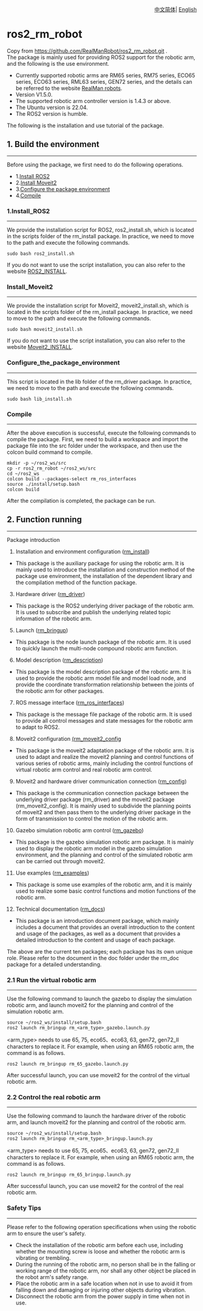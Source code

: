 <div align="right">
  
[中文简体](https://github.com/RealManRobot/ros2_rm_robot/blob/humble/README_CN.md)|
[English](https://github.com/RealManRobot/ros2_rm_robot/blob/humble/README.md)

</div>

# ros2_rm_robot

Copy from https://github.com/RealManRobot/ros2_rm_robot.git .\
The package is mainly used for providing ROS2 support for the robotic arm, and the following is the use environment.

* Currently supported robotic arms are RM65 series, RM75 series, ECO65 series, ECO63 series, RML63 series, GEN72 series, and the details can be referred to the website [RealMan robots](http://www.realman-robotics.com/).
* Version V1.5.0.
* The supported robotic arm controller version is 1.4.3 or above.
* The Ubuntu version is 22.04.
* The ROS2 version is humble.

The following is the installation and use tutorial of the package.

## 1\. Build the environment
---
Before using the package, we first need to do the following operations.

* 1.[Install ROS2](#1.Install_ROS2)
* 2.[Install Moveit2](#Install_Moveit2)
* 3.[Configure the package environment](#Configure_the_package_environment)
* 4.[Compile](#Compile)

### 1.Install_ROS2

----

We provide the installation script for ROS2, ros2_install.sh, which is located in the scripts folder of the rm_install package. In practice, we need to move to the path and execute the following commands.

```
sudo bash ros2_install.sh
```

If you do not want to use the script installation, you can also refer to the website [ROS2_INSTALL](https://docs.ros.org/en/humble/Installation/Ubuntu-Install-Debians.html).

### Install_Moveit2

----

We provide the installation script for Moveit2, moveit2_install.sh, which is located in the scripts folder of the rm_install package. In practice, we need to move to the path and execute the following commands.

```
sudo bash moveit2_install.sh
```

If you do not want to use the script installation, you can also refer to the website [Moveit2_INSTALL](https://moveit.ros.org/install-moveit2/binary/).

### Configure_the_package_environment

----

This script is located in the lib folder of the rm_driver package. In practice, we need to move to the path and execute the following commands.

```
sudo bash lib_install.sh
```

### Compile

----

After the above execution is successful, execute the following commands to compile the package. First, we need to build a workspace and import the package file into the src folder under the workspace, and then use the colcon build command to compile.

```
mkdir -p ~/ros2_ws/src
cp -r ros2_rm_robot ~/ros2_ws/src
cd ~/ros2_ws
colcon build --packages-select rm_ros_interfaces
source ./install/setup.bash
colcon build
```

After the compilation is completed, the package can be run.

## 2\. Function running

---

Package introduction

1. Installation and environment configuration ([rm_install](https://github.com/RealManRobot/ros2_rm_robot/tree/humble/rm_install))

* This package is the auxiliary package for using the robotic arm. It is mainly used to introduce the installation and construction method of the package use environment, the installation of the dependent library and the compilation method of the function package.

3. Hardware driver ([rm_driver](https://github.com/RealManRobot/ros2_rm_robot/tree/humble/rm_driver))

* This package is the ROS2 underlying driver package of the robotic arm. It is used to subscribe and publish the underlying related topic information of the robotic arm.

5. Launch ([rm_bringup](https://github.com/RealManRobot/ros2_rm_robot/tree/humble/rm_bringup))

* This package is the node launch package of the robotic arm. It is used to quickly launch the multi-node compound robotic arm function.

6. Model description ([rm_description](https://github.com/RealManRobot/ros2_rm_robot/tree/humble/rm_description))

* This package is the model description package of the robotic arm. It is used to provide the robotic arm model file and model load node, and provide the coordinate transformation relationship between the joints of the robotic arm for other packages.

7. ROS message interface ([rm_ros_interfaces](https://github.com/RealManRobot/ros2_rm_robot/tree/humble/rm_ros_interfaces))

* This package is the message file package of the robotic arm. It is used to provide all control messages and state messages for the robotic arm to adapt to ROS2.

8. Moveit2 configuration [(rm_moveit2_config](https://github.com/RealManRobot/ros2_rm_robot/tree/humble/rm_moveit2_config)

* This package is the moveit2 adaptation package of the robotic arm. It is used to adapt and realize the moveit2 planning and control functions of various series of robotic arms, mainly including the control functions of virtual robotic arm control and real robotic arm control.

9. Moveit2 and hardware driver communication connection ([rm_config](https://github.com/RealManRobot/ros2_rm_robot/tree/humble/rm_control))

* This package is the communication connection package between the underlying driver package (rm_driver) and the moveit2 package (rm_moveit2_config). It is mainly used to subdivide the planning points of moveit2 and then pass them to the underlying driver package in the form of transmission to control the motion of the robotic arm.

10. Gazebo simulation robotic arm control ([rm_gazebo](https://github.com/RealManRobot/ros2_rm_robot/tree/humble/rm_gazebo))

* This package is the gazebo simulation robotic arm package. It is mainly used to display the robotic arm model in the gazebo simulation environment, and the planning and control of the simulated robotic arm can be carried out through moveit2.

11. Use examples ([rm_examples](https://github.com/RealManRobot/ros2_rm_robot/tree/humble/rm_example))

* This package is some use examples of the robotic arm, and it is mainly used to realize some basic control functions and motion functions of the robotic arm.

12. Technical documentation ([rm_docs](https://github.com/RealManRobot/ros2_rm_robot/tree/humble/rm_doc))

* This package is an introduction document package, which mainly includes a document that provides an overall introduction to the content and usage of the packages, as well as a document that provides a detailed introduction to the content and usage of each package.

The above are the current ten packages; each package has its own unique role. Please refer to the document in the doc folder under the rm_doc package for a detailed understanding.

### 2.1 Run the virtual robotic arm

----

Use the following command to launch the gazebo to display the simulation robotic arm, and launch moveit2 for the planning and control of the simulation robotic arm.

```
source ~/ros2_ws/install/setup.bash
ros2 launch rm_bringup rm_<arm_type>_gazebo.launch.py
```

\<arm_type> needs to use 65, 75, eco65、eco63, 63, gen72, gen72_II characters to replace it. For example, when using an RM65 robotic arm, the command is as follows.

```
ros2 launch rm_bringup rm_65_gazebo.launch.py
```

After successful launch, you can use moveit2 for the control of the virtual robotic arm.

### 2.2 Control the real robotic arm

----

Use the following command to launch the hardware driver of the robotic arm, and launch moveit2 for the planning and control of the robotic arm.

```
source ~/ros2_ws/install/setup.bash
ros2 launch rm_bringup rm_<arm_type>_bringup.launch.py
```

\<arm_type> needs to use 65, 75, eco65、eco63, 63, gen72, gen72_II characters to replace it. For example, when using an RM65 robotic arm, the command is as follows.

```
ros2 launch rm_bringup rm_65_bringup.launch.py
```

After successful launch, you can use moveit2 for the control of the real robotic arm.

### Safety Tips

----

Please refer to the following operation specifications when using the robotic arm to ensure the user's safety.

* Check the installation of the robotic arm before each use, including whether the mounting screw is loose and whether the robotic arm is vibrating or trembling.
* During the running of the robotic arm, no person shall be in the falling or working range of the robotic arm, nor shall any other object be placed in the robot arm's safety range.
* Place the robotic arm in a safe location when not in use to avoid it from falling down and damaging or injuring other objects during vibration.
* Disconnect the robotic arm from the power supply in time when not in use.
